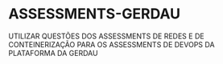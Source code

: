 # ASSESSMENTS-GERDAU
UTILIZAR QUESTÕES DOS ASSESSMENTS DE REDES E DE CONTEINERIZAÇÃO PARA OS ASSESSMENTS DE DEVOPS DA PLATAFORMA DA GERDAU

